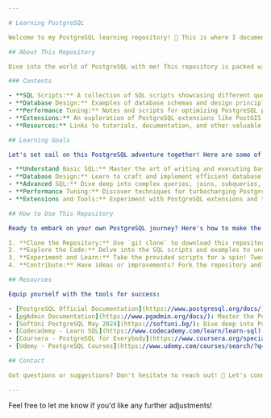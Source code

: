 ```yaml
---

# Learning PostgreSQL

Welcome to my PostgreSQL learning repository! 🚀 This is where I document my journey of mastering PostgreSQL, a robust open-source relational database management system. Join me as I track my progress, share insights, and provide examples of what I've learned.

## About This Repository

Dive into the world of PostgreSQL with me! This repository is packed with a treasure trove of resources, scripts, and examples related to PostgreSQL. As I explore its various facets, I'll keep this repository updated with fresh content and learning materials.

### Contents

- **SQL Scripts:** A collection of SQL scripts showcasing different queries and operations.
- **Database Design:** Examples of database schemas and design principles.
- **Performance Tuning:** Notes and scripts for optimizing PostgreSQL performance.
- **Extensions:** An exploration of PostgreSQL extensions like PostGIS for spatial data.
- **Resources:** Links to tutorials, documentation, and other valuable resources.

## Learning Goals

Let's set sail on this PostgreSQL adventure together! Here are some of my key learning objectives:

- **Understand Basic SQL:** Master the art of writing and executing basic SQL queries. Explore SELECT, INSERT, UPDATE, DELETE, and more.
- **Database Design:** Learn to craft and implement efficient database schemas. Dive into normalization, indexing, and data modeling.
- **Advanced SQL:** Dive deep into complex queries, joins, subqueries, and transactions. Uncover the power of window functions and common table expressions.
- **Performance Tuning:** Discover techniques for turbocharging PostgreSQL performance. Explore query optimization, indexing strategies, and server configuration.
- **Extensions and Tools:** Experiment with PostgreSQL extensions and tools like pgAdmin. Explore spatial data with PostGIS, unleash the potential of JSONB, and automate tasks with PL/pgSQL.

## How to Use This Repository

Ready to embark on your own PostgreSQL journey? Here's how to make the most of this repository:

1. **Clone the Repository:** Use `git clone` to download this repository to your local machine.
2. **Explore the Code:** Delve into the SQL scripts and examples to unravel the mysteries of PostgreSQL. Analyze real-world scenarios and solutions.
3. **Experiment and Learn:** Take the provided scripts for a spin! Tweak and run them to see PostgreSQL in action. Don't be afraid to break things – that's how we learn!
4. **Contribute:** Have ideas or improvements? Fork the repository and create a pull request! Share your insights and contribute to our collective knowledge.

## Resources

Equip yourself with the tools for success:

- [PostgreSQL Official Documentation](https://www.postgresql.org/docs/): Your ultimate guide to all things PostgreSQL.
- [pgAdmin Documentation](https://www.pgadmin.org/docs/): Master the PostgreSQL administration tool of choice.
- [SoftUni PostgreSQL May 2024](https://softuni.bg/): Dive deep into PostgreSQL with SoftUni's comprehensive courses.
- [Codecademy - Learn SQL](https://www.codecademy.com/learn/learn-sql): Start your SQL journey with interactive lessons.
- [Coursera - PostgreSQL for Everybody](https://www.coursera.org/specializations/postgresql): Learn PostgreSQL from scratch with Coursera's specialization.
- [Udemy - PostgreSQL Courses](https://www.udemy.com/courses/search/?q=postgresql): Explore a variety of PostgreSQL courses on Udemy.

## Contact

Got questions or suggestions? Don't hesitate to reach out! 📩 Let's connect and learn together!

---
```


Feel free to let me know if you'd like any further adjustments!
